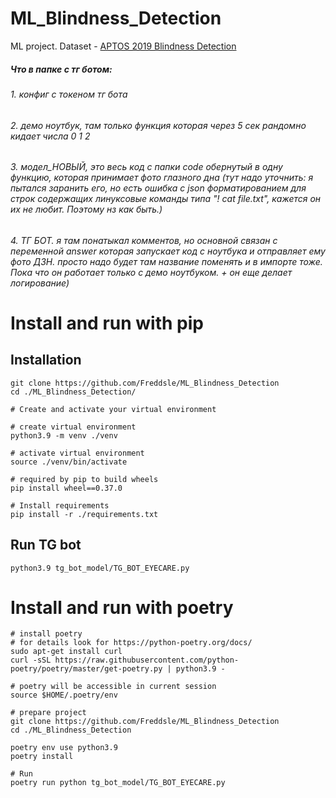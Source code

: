 # ML_Blindness_Detection
ML project. Dataset - [APTOS 2019 Blindness Detection](https://www.kaggle.com/competitions/aptos2019-blindness-detection/data)


##### Что в папке с тг ботом:
###### 1. конфиг с токеном тг бота
###### 2. демо ноутбук, там только функция которая через 5 сек рандомно кидает числа 0 1 2
###### 3. модел_НОВЫЙ, это весь код с папки code обернутый в одну функцию, которая принимает фото глазного дна (тут надо уточнить: я пытался заранить его, но есть ошибка с json форматированием для строк содержащих линуксовые команды типа "! cat file.txt", кажется он их не любит. Поэтому нз как быть.)
###### 4. ТГ БОТ. я там понатыкал комментов, но основной связан с переменной answer которая запускает код с ноутбука и отправляет ему фото ДЗН. просто надо будет там название поменять и в импорте тоже. Пока что он работает только с демо ноутбуком. + он еще делает логирование)





# Install and run with pip
## Installation

```console
git clone https://github.com/Freddsle/ML_Blindness_Detection
cd ./ML_Blindness_Detection/

# Create and activate your virtual environment

# create virtual environment
python3.9 -m venv ./venv

# activate virtual environment
source ./venv/bin/activate

# required by pip to build wheels
pip install wheel==0.37.0 

# Install requirements
pip install -r ./requirements.txt
```

## Run TG bot
```console
python3.9 tg_bot_model/TG_BOT_EYECARE.py 
```

# Install and run with poetry
```console
# install poetry
# for details look for https://python-poetry.org/docs/
sudo apt-get install curl
curl -sSL https://raw.githubusercontent.com/python-poetry/poetry/master/get-poetry.py | python3.9 -

# poetry will be accessible in current session
source $HOME/.poetry/env

# prepare project
git clone https://github.com/Freddsle/ML_Blindness_Detection
cd ./ML_Blindness_Detection

poetry env use python3.9
poetry install

# Run
poetry run python tg_bot_model/TG_BOT_EYECARE.py 

```
